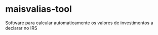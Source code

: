 # maisvalias-tool
Software para calcular automaticamente os valores de investimentos a declarar no IRS
